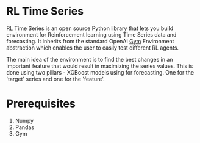 # RL Time Series

RL Time Series is an open source Python library that lets you build environment for Reinforcement learning using Time Series data and forecasting. It inherits from the standard OpenAI [Gym](https://github.com/openai/gym) Environment abstraction which enables the user to easily test different RL agents.

The main idea of the environment is to find the best changes in an important feature that would result in maximizing the series values. This is done using two pillars - XGBoost models using for forecasting. One for the 'target' series and one for the 'feature'.

# Prerequisites
1. Numpy
2. Pandas
3. Gym

